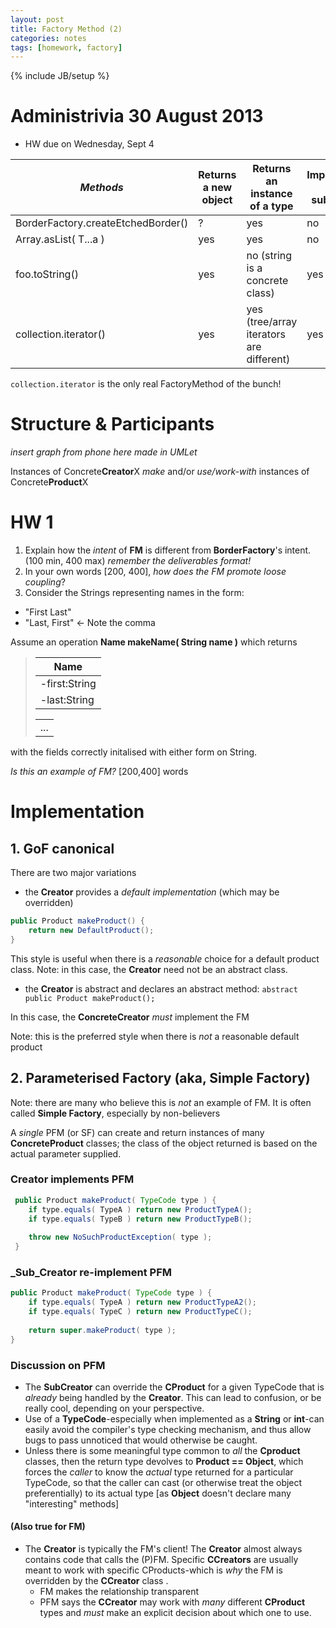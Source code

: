 ```yaml
---
layout: post 
title: Factory Method (2)
categories: notes
tags: [homework, factory]
---
```

{% include JB/setup %}

# Administrivia 30 August 2013
* HW due on Wednesday, Sept 4

| *Methods*            									 | Returns a new object | Returns an instance of a type | Implemented by subclasses |
| ---------------------------------------| -------------------- | ----------------------------- | ------------------------- |
| BorderFactory.createEtchedBorder()     | ?   									| yes 													| no 												|
| Array.asList( T...a ) 								 | yes 									| yes 													| no 												|
| foo.toString() 												 | yes 									| no (string is a concrete class) | yes 										|
| collection.iterator() 						 	   | yes 									| yes (tree/array iterators are different) | yes 						|

`collection.iterator` is the only real FactoryMethod of the bunch!

# Structure & Participants 
*insert graph from phone here made in UMLet*

Instances of Concrete**Creator**X *make* and/or *use/work-with* instances of Concrete**Product**X
# HW 1
1. Explain how the *intent* of **FM** is different from **BorderFactory**'s intent.
(100 min, 400 max) *remember the deliverables format!*
2. In your own words [200, 400], *how does the FM promote loose coupling*?
3. Consider the Strings representing names in the form: 
  * "First Last"
  * "Last, First" <- Note the comma
 
Assume an operation **Name makeName( String name )** which returns 

> | Name 					|
> |---------------|
> | -first:String |
> | -last:String  |
> 
> |               |
> |---------------|
> | ... 					|
 
with the fields correctly initalised with either form on String. 
 
*Is this an example of FM?* [200,400] words

# Implementation
## 1. GoF canonical
There are two major variations
* the **Creator** provides a *default implementation* (which may be overridden)

~~~ java
public Product makeProduct() {
	return new DefaultProduct();
}
~~~

This style is useful when there is a *reasonable* choice for a default product class. Note: in this case, the **Creator** need not be an abstract class. 

* the **Creator** is abstract and declares an abstract method: 
` abstract public Product makeProduct(); `

In this case, the **ConcreteCreator** *must* implement the FM

Note: this is the preferred style when there is *not* a reasonable default product

## 2. Parameterised Factory (aka, Simple Factory)
Note: there are many who believe this is *not* an example of FM. It is often called **Simple Factory**, especially by non-believers

A *single* PFM (or SF) can create and return instances of many **ConcreteProduct** classes; the class of the object returned is based on the actual parameter supplied. 

### Creator implements PFM

~~~ java
 public Product makeProduct( TypeCode type ) {
 	if type.equals( TypeA ) return new ProductTypeA();
 	if type.equals( TypeB ) return new ProductTypeB();
 	
 	throw new NoSuchProductException( type );
 }
~~~

### _Sub_Creator re-implement PFM

~~~ java
public Product makeProduct( TypeCode type ) {
	if type.equals( TypeA ) return new ProductTypeA2();
	if type.equals( TypeC ) return new ProductTypeC();
	
	return super.makeProduct( type );
}
~~~

### Discussion on PFM
* The **SubCreator** can override the **CProduct** for a given TypeCode that is *already* being handled by the **Creator**. This can lead to confusion, or be really cool, depending on your perspective. 
* Use of a **TypeCode**-especially when implemented as a **String** or **int**-can easily avoid the compiler's type checking mechanism, and thus allow bugs to pass unnoticed that would otherwise be caught. 
* Unless there is some meaningful type common to *all* the **Cproduct** classes, then the return type devolves to **Product == Object**, which forces the *caller* to know the *actual* type returned for a particular TypeCode, so that the caller can cast (or otherwise treat the object preferentially) to its actual type [as **Object** doesn't declare many "interesting" methods]

#### (Also true for FM)
* The **Creator** is typically the FM's client! The **Creator** almost always contains code that calls the (P)FM. Specific **CCreators** are usually meant to work with specific CProducts-which is *why* the FM is overridden by the **CCreator** class . 
	* FM makes the relationship transparent
	* PFM says the **CCreator** may work with *many* different **CProduct** types and *must* make an explicit decision about which one to use. 
